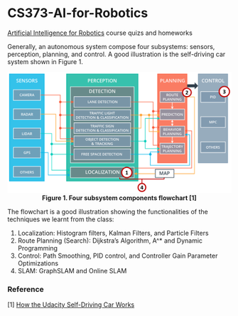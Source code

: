 # CS373-AI-for-Robotics
[Artificial Intelligence for Robotics](https://classroom.udacity.com/courses/cs373) course quizs and homeworks


Generally, an autonomous system compose four subsystems: sensors, perception, planning, and control. A good illustration is the self-driving car system shown in Figure 1. 

<p align="center">
  <img src="https://github.com/jwangjie/CS373-AI-for-Robotics/blob/master/CS373-AI-for-Robotics.png">
    <b>Figure 1. Four subsystem components flowchart [1]</b><br>
</p>

The flowchart is a good illustration showing the functionalities of the techniques we learnt from the class:   

1. Localization: Histogram filters, Kalman Filters, and Particle Filters
2. Route Planning (Search): Dijkstra’s Algorithm, A^* and Dynamic Programming
3. Control: Path Smoothing, PID control, and Controller Gain Parameter Optimizations 
4. SLAM: GraphSLAM and Online SLAM

### Reference
[1]	[How the Udacity Self-Driving Car Works](https://medium.com/udacity/how-the-udacity-self-driving-car-works-575365270a40)

